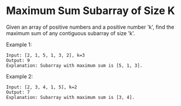 # Maximum Sum Subarray of Size K

Given an array of positive numbers and a positive number 'k', find the maximum sum of any contiguous subarray of size 'k'.

Example 1:

```
Input: [2, 1, 5, 1, 3, 2], k=3
Output: 9
Explanation: Subarray with maximum sum is [5, 1, 3].
```

Example 2:

```
Input: [2, 3, 4, 1, 5], k=2
Output: 7
Explanation: Subarray with maximum sum is [3, 4].
```
